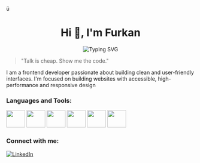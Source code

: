 ü<h1 align="center">Hi 👋, I'm Furkan</h1>
<p align="center">
  <img src="https://readme-typing-svg.herokuapp.com?font=Fira+Code&duration=3000&pause=1000&color=00F7FF&center=true&width=435&lines=Frontend+Developer;Responsive+Design;User-Friendly+Interfaces" alt="Typing SVG" />
</p>

> "Talk is cheap. Show me the code."

I am a frontend developer passionate about building clean and user-friendly interfaces. I'm focused on building websites with accessible,
high-performance and responsive design

###  Languages and Tools:
<p align="left">
  <img src="https://cdn.jsdelivr.net/gh/devicons/devicon/icons/javascript/javascript-original.svg" height="46" width="50" />
  <img src="https://cdn.jsdelivr.net/gh/devicons/devicon/icons/react/react-original.svg" height="46"  width="50"/>
  <img src="https://cdn.jsdelivr.net/gh/devicons/devicon/icons/html5/html5-original.svg" height="46"  width="50"/>
  <img src="https://cdn.jsdelivr.net/gh/devicons/devicon/icons/css3/css3-original.svg" height="46" width="50"/>
  <img src="https://encrypted-tbn0.gstatic.com/images?q=tbn:ANd9GcTeKPw4CK4jcH7udsFHZdiB3iIOuI3fUCsxUZosXy4Y1yd25NA-dzCBPrSDIhg1BwObl3w&usqp=CAU" height="46" width="50" />
  <img src="https://cdn.jsdelivr.net/gh/devicons/devicon/icons/git/git-original.svg" height="46" width="50" />
</p>




###  Connect with me:
[![LinkedIn](https://img.shields.io/badge/LinkedIn-0A66C2?style=flat&logo=linkedin&logoColor=white)](https://www.linkedin.com/in/furkanalbayrakdev)



